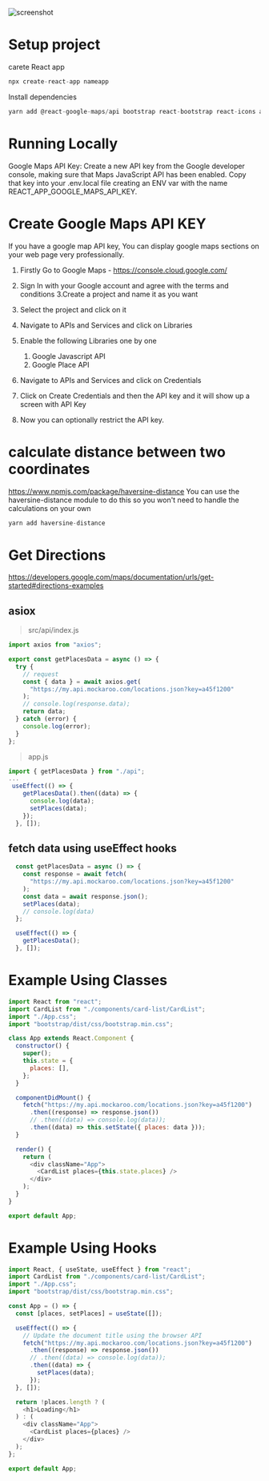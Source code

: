 
![screenshot](tacotrack.gif "screenshot")
# Setup project

carete React app
```javascript
npx create-react-app nameapp
```
Install dependencies
```javascript
yarn add @react-google-maps/api bootstrap react-bootstrap react-icons axios

```

# Running Locally 
Google Maps API Key: Create a new API key from the Google developer console, making sure that Maps JavaScript API has been enabled. Copy that key into your .env.local file creating an ENV var with the name REACT_APP_GOOGLE_MAPS_API_KEY.

# Create Google Maps API KEY
If you have a google map API key, You can display google maps sections on your web page very professionally.
1. Firstly Go to Google Maps - https://console.cloud.google.com/
2. Sign In with your Google account and agree with the terms and conditions
3.Create a project and name it as you want
4. Select the project and click on it
5. Navigate to APIs and Services and  click on Libraries
6. Enable the following Libraries one by one 
     1. Google Javascript API 
     2. Google Place API 

7. Navigate to APIs and Services and  click on Credentials 
8. Click on Create Credentials and then the API key and it will show up a screen with API Key
9. Now you can optionally restrict the API key.
# calculate distance between two coordinates
https://www.npmjs.com/package/haversine-distance
You can use the haversine-distance module to do this so you won't need to handle the calculations on your own

```javascript
yarn add haversine-distance
```
# Get Directions
https://developers.google.com/maps/documentation/urls/get-started#directions-examples


## asiox
>src/api/index.js
```javascript
import axios from "axios";

export const getPlacesData = async () => {
  try {
    // request
    const { data } = await axios.get(
      "https://my.api.mockaroo.com/locations.json?key=a45f1200"
    );
    // console.log(response.data);
    return data;
  } catch (error) {
    console.log(error);
  }
};

```
> app.js
```javascript
import { getPlacesData } from "./api";
...
 useEffect(() => {
    getPlacesData().then((data) => {
      console.log(data);
      setPlaces(data);
    });
  }, []);
```
##  fetch data using useEffect hooks
```javascript
  const getPlacesData = async () => {
    const response = await fetch(
      "https://my.api.mockaroo.com/locations.json?key=a45f1200"
    );
    const data = await response.json();
    setPlaces(data);
    // console.log(data)
  };

  useEffect(() => {
    getPlacesData();
  }, []);
```


# Example Using Classes

``` javascript
import React from "react";
import CardList from "./components/card-list/CardList";
import "./App.css";
import "bootstrap/dist/css/bootstrap.min.css";

class App extends React.Component {
  constructor() {
    super();
    this.state = {
      places: [],
    };
  }

  componentDidMount() {
    fetch("https://my.api.mockaroo.com/locations.json?key=a45f1200")
      .then((response) => response.json())
      // .then((data) => console.log(data));
      .then((data) => this.setState({ places: data }));
  }

  render() {
    return (
      <div className="App">
        <CardList places={this.state.places} />
      </div>
    );
  }
}

export default App;

```
# Example Using Hooks
``` javascript
import React, { useState, useEffect } from "react";
import CardList from "./components/card-list/CardList";
import "./App.css";
import "bootstrap/dist/css/bootstrap.min.css";

const App = () => {
  const [places, setPlaces] = useState([]);

  useEffect(() => {
    // Update the document title using the browser API
    fetch("https://my.api.mockaroo.com/locations.json?key=a45f1200")
      .then((response) => response.json())
      // .then((data) => console.log(data));
      .then((data) => {
        setPlaces(data);
      });
  }, []);

  return !places.length ? (
    <h1>Loading</h1>
  ) : (
    <div className="App">
      <CardList places={places} />
    </div>
  );
};

export default App;


```